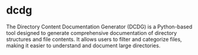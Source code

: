 # dcdg
The Directory Content Documentation Generator (DCDG) is a Python-based tool designed to generate comprehensive documentation of directory structures and file contents. It allows users to filter and categorize files, making it easier to understand and document large directories.
